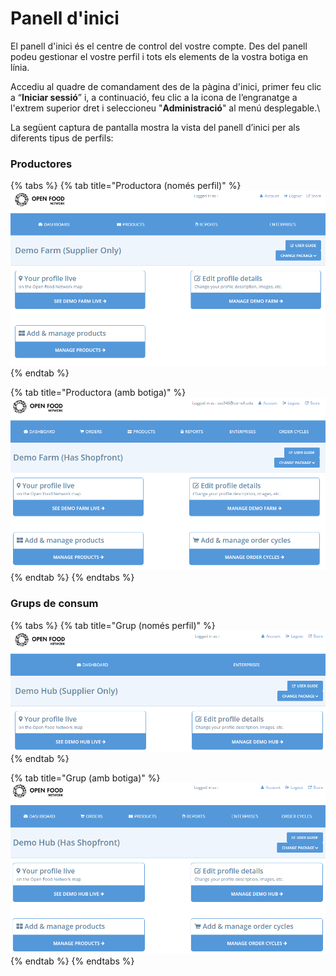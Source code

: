 # Panell d'inici

El panell d'inici és el centre de control del vostre compte. Des del panell podeu gestionar el vostre perfil i tots els elements de la vostra botiga en línia.

Accediu al quadre de comandament des de la pàgina d'inici, primer feu clic a “**Iniciar sessió**” i, a continuació, feu clic a la icona de l’engranatge a l'extrem superior dret i seleccioneu "**Administració**" al menú desplegable.\


La següent captura de pantalla mostra la vista del panell d’inici per als diferents tipus de perfils:

### Productores

{% tabs %}
{% tab title="Productora (només perfil)" %}
![](../.gitbook/assets/dashboard-profile-only.png)
{% endtab %}

{% tab title="Productora (amb botiga)" %}
![](../.gitbook/assets/dashboard-shop.png)
{% endtab %}
{% endtabs %}

### Grups de consum

{% tabs %}
{% tab title="Grup (només perfil)" %}
![](../.gitbook/assets/hub-dashboard-profile-only.png)
{% endtab %}

{% tab title="Grup (amb botiga)" %}
![](../.gitbook/assets/hub-dashboard-shopfront.png)
{% endtab %}
{% endtabs %}

